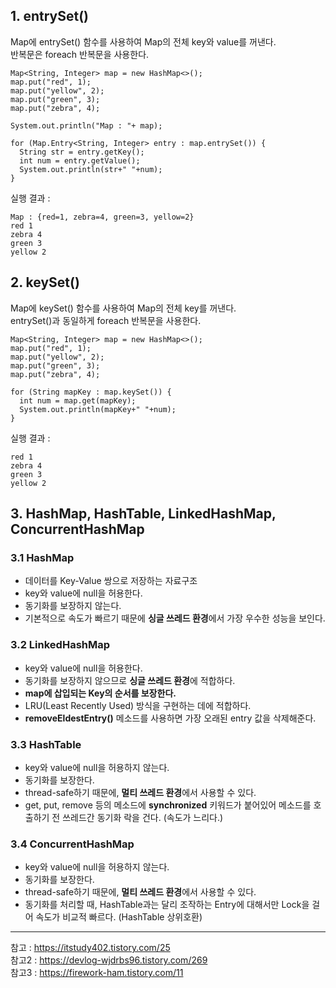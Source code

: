 ## 1. entrySet()
Map에 entrySet() 함수를 사용하여 Map의 전체 key와 value를 꺼낸다.  
반복문은 foreach 반복문을 사용한다.
```
Map<String, Integer> map = new HashMap<>();
map.put("red", 1);
map.put("yellow", 2);
map.put("green", 3);
map.put("zebra", 4);

System.out.println("Map : "+ map);

for (Map.Entry<String, Integer> entry : map.entrySet()) {
  String str = entry.getKey();
  int num = entry.getValue();
  System.out.println(str+" "+num);
}
```

실행 결과 : 
```
Map : {red=1, zebra=4, green=3, yellow=2}
red 1
zebra 4
green 3
yellow 2
```

## 2. keySet()
Map에 keySet() 함수를 사용하여 Map의 전체 key를 꺼낸다.  
entrySet()과 동일하게 foreach 반복문을 사용한다.
```
Map<String, Integer> map = new HashMap<>();
map.put("red", 1);
map.put("yellow", 2);
map.put("green", 3);
map.put("zebra", 4);

for (String mapKey : map.keySet()) {
  int num = map.get(mapKey);
  System.out.println(mapKey+" "+num);
}
```

실행 결과 :
```
red 1
zebra 4
green 3
yellow 2
```

## 3. HashMap, HashTable, LinkedHashMap, ConcurrentHashMap
### 3.1 HashMap
- 데이터를 Key-Value 쌍으로 저장하는 자료구조
- key와 value에 null을 허용한다.
- 동기화를 보장하지 않는다.
- 기본적으로 속도가 빠르기 때문에 **싱글 쓰레드 환경**에서 가장 우수한 성능을 보인다.

### 3.2 LinkedHashMap
- key와 value에 null을 허용한다.
- 동기화를 보장하지 않으므로 **싱글 쓰레드 환경**에 적합하다.
- **map에 삽입되는 Key의 순서를 보장한다.**
- LRU(Least Recently Used) 방식을 구현하는 데에 적합하다.
- **removeEldestEntry()** 메소드를 사용하면 가장 오래된 entry 값을 삭제해준다.

### 3.3 HashTable
- key와 value에 null을 허용하지 않는다.
- 동기화를 보장한다.
- thread-safe하기 때문에, **멀티 쓰레드 환경**에서 사용할 수 있다.
- get, put, remove 등의 메소드에 **synchronized** 키워드가 붙어있어 메소드를 호출하기 전 쓰레드간 동기화 락을 건다. (속도가 느리다.)

### 3.4 ConcurrentHashMap
- key와 value에 null을 허용하지 않는다.
- 동기화를 보장한다.
- thread-safe하기 때문에, **멀티 쓰레드 환경**에서 사용할 수 있다.
- 동기화를 처리할 때, HashTable과는 달리 조작하는 Entry에 대해서만 Lock을 걸어 속도가 비교적 빠르다. (HashTable 상위호환)

---
참고 : https://itstudy402.tistory.com/25  
참고2 : https://devlog-wjdrbs96.tistory.com/269  
참고3 : https://firework-ham.tistory.com/11
